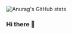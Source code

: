 ![Anurag's GitHub stats](https://github-readme-stats.vercel.app/api?username=KoKoMier&show_icons=true&theme=radical)


  
### Hi there  🌅
